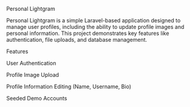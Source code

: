 Personal Lightgram

Personal Lightgram is a simple Laravel-based application designed to manage user profiles, including the ability to update profile images and personal information. This project demonstrates key features like authentication, file uploads, and database management.

Features

User Authentication

Profile Image Upload

Profile Information Editing (Name, Username, Bio)

Seeded Demo Accounts
